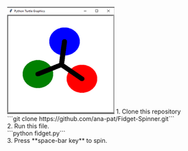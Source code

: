 
<img src="https://github.com/ana-pat/Fidget-Spinner/blob/201b3618a6002f2ac3b5211fd2dc26fe62eb5369/fidget.png" width="250" height="250">
1. Clone this repository </br>
```git clone https://github.com/ana-pat/Fidget-Spinner.git```</br>
2. Run this file. </br>
```python fidget.py``` </br>
3. Press **space-bar key** to spin. </br>
